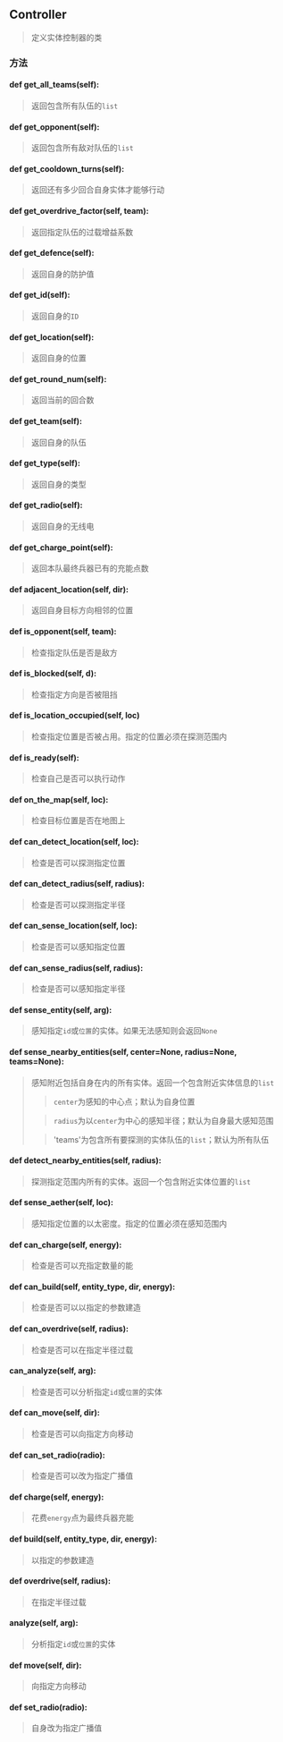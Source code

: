## Controller

> 定义实体控制器的类

### 方法

#### def get_all_teams(self):

> 返回包含所有队伍的`list`

#### def get_opponent(self):

> 返回包含所有敌对队伍的`list`

#### def get_cooldown_turns(self):

> 返回还有多少回合自身实体才能够行动

#### def get_overdrive_factor(self, team):

> 返回指定队伍的过载增益系数

#### def get_defence(self):

> 返回自身的防护值

#### def get_id(self):

> 返回自身的`ID`

#### def get_location(self):

> 返回自身的位置

#### def get_round_num(self):

> 返回当前的回合数

#### def get_team(self):

> 返回自身的队伍

#### def get_type(self):

> 返回自身的类型

#### def get_radio(self):

> 返回自身的无线电

#### def get_charge_point(self):

> 返回本队最终兵器已有的充能点数

#### def adjacent_location(self, dir):

> 返回自身目标方向相邻的位置

#### def is_opponent(self, team):

> 检查指定队伍是否是敌方

#### def is_blocked(self, d):

> 检查指定方向是否被阻挡

#### def is_location_occupied(self, loc)

> 检查指定位置是否被占用。指定的位置必须在探测范围内

#### def is_ready(self):

> 检查自己是否可以执行动作

#### def on_the_map(self, loc):

> 检查目标位置是否在地图上

#### def can_detect_location(self, loc):

> 检查是否可以探测指定位置

#### def can_detect_radius(self, radius):

> 检查是否可以探测指定半径

#### def can_sense_location(self, loc):

> 检查是否可以感知指定位置

#### def can_sense_radius(self, radius):

> 检查是否可以感知指定半径

#### def sense_entity(self, arg):

> 感知指定`id`或`位置`的实体。如果无法感知则会返回`None`

#### def sense_nearby_entities(self, center=None, radius=None, teams=None):

> 感知附近包括自身在内的所有实体。返回一个包含附近实体信息的`list`
> 
> > `center`为感知的中心点；默认为自身位置
>
> > `radius`为以`center`为中心的感知半径；默认为自身最大感知范围
>
> > 'teams'为包含所有要探测的实体队伍的`list`；默认为所有队伍

#### def detect_nearby_entities(self, radius):

> 探测指定范围内所有的实体。返回一个包含附近实体位置的`list`

#### def sense_aether(self, loc):

> 感知指定位置的以太密度。指定的位置必须在感知范围内

#### def can_charge(self, energy):

> 检查是否可以充指定数量的能

#### def can_build(self, entity_type, dir, energy):

> 检查是否可以以指定的参数建造

#### def can_overdrive(self, radius):

> 检查是否可以在指定半径过载

#### can_analyze(self, arg):

> 检查是否可以分析指定`id`或`位置`的实体

#### def can_move(self, dir):

> 检查是否可以向指定方向移动

#### def can_set_radio(radio):

> 检查是否可以改为指定广播值

#### def charge(self, energy):

> 花费`energy`点为最终兵器充能

#### def build(self, entity_type, dir, energy):

> 以指定的参数建造

#### def overdrive(self, radius):

> 在指定半径过载

#### analyze(self, arg):

> 分析指定`id`或`位置`的实体

#### def move(self, dir):

> 向指定方向移动

#### def set_radio(radio):

> 自身改为指定广播值